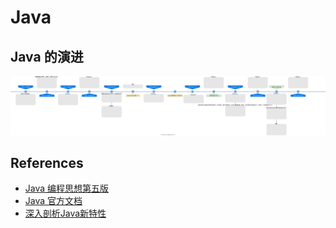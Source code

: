 # Java

## Java 的演进

![](../images/jdk-history.svg)

## References

- [Java 编程思想第五版](https://www.kancloud.cn/alex_wsc/java_thinking/1921154)
- [Java 官方文档](https://docs.oracle.com/en/java/)
- [深入剖析Java新特性](https://learn.lianglianglee.com/%E4%B8%93%E6%A0%8F/%E6%B7%B1%E5%85%A5%E5%89%96%E6%9E%90Java%E6%96%B0%E7%89%B9%E6%80%A7)
